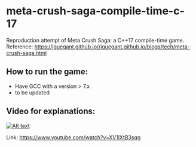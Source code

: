 # meta-crush-saga-compile-time-c-17
Reproduction attempt of Meta Crush Saga: a C++17 compile-time game. Reference: https://jguegant.github.io//jguegant.github.io/blogs/tech/meta-crush-saga.html

## How to run the game:

+ Have GCC with a version > 7.x
+ to be updated


## Video for explanations: 

[![Alt text](https://img.youtube.com/vi/XV1lXtB3sqg/0.jpg)](https://www.youtube.com/watch?v=XV1lXtB3sqg) 

Link: https://www.youtube.com/watch?v=XV1lXtB3sqg
